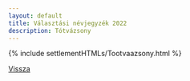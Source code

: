 ```yaml
---
layout: default
title: Választási névjegyzék 2022
description: Tótvázsony
---
```


{% include settlementHTMLs/Tootvaazsony.html %}

[Vissza](../)
